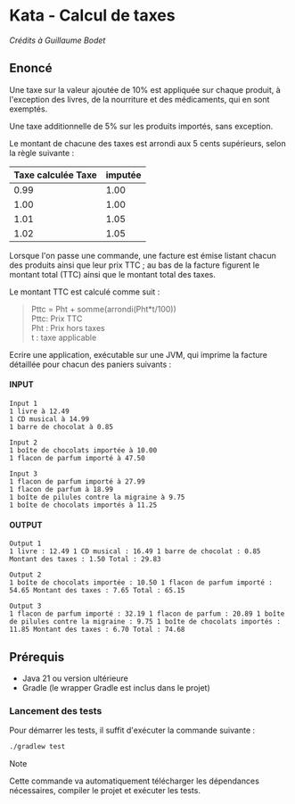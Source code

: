 # Kata - Calcul de taxes
*Crédits à Guillaume Bodet*


## Enoncé

Une taxe sur la valeur ajoutée de 10% est appliquée sur chaque produit, à l'exception des livres, de la nourriture et des médicaments, qui en sont exemptés. 

Une taxe additionnelle de 5% sur les produits importés, sans exception.

Le montant de chacune des taxes est arrondi aux 5 cents supérieurs, selon la règle suivante :

| Taxe calculée Taxe | imputée |
|--------------------|---------|
| 0.99               | 1.00    |
| 1.00               | 1.00    |
| 1.01               | 1.05    |
| 1.02               | 1.05    |

Lorsque l'on passe une commande, une facture est émise listant chacun des produits ainsi que leur prix TTC ; au bas de la facture figurent le montant total (TTC) ainsi que le montant total des
taxes. 

Le montant TTC est calculé comme suit : 
> Pttc = Pht + somme(arrondi(Pht*t/100))  
> Pttc: Prix TTC  
> Pht : Prix hors taxes  
> t : taxe applicable
 


Ecrire une application, exécutable sur une JVM, qui imprime la facture détaillée pour chacun
des paniers suivants :

#### INPUT
```
Input 1
1 livre à 12.49
1 CD musical à 14.99
1 barre de chocolat à 0.85
```

```
Input 2
1 boîte de chocolats importée à 10.00
1 flacon de parfum importé à 47.50
```

```
Input 3
1 flacon de parfum importé à 27.99
1 flacon de parfum à 18.99
1 boîte de pilules contre la migraine à 9.75
1 boîte de chocolats importés à 11.25
```

#### OUTPUT


```
Output 1
1 livre : 12.49 1 CD musical : 16.49 1 barre de chocolat : 0.85 Montant des taxes : 1.50 Total : 29.83
```
```
Output 2
1 boîte de chocolats importée : 10.50 1 flacon de parfum importé : 54.65 Montant des taxes : 7.65 Total : 65.15
```
```
Output 3
1 flacon de parfum importé : 32.19 1 flacon de parfum : 20.89 1 boîte de pilules contre la migraine : 9.75 1 boîte de chocolats importés : 11.85 Montant des taxes : 6.70 Total : 74.68
```

## Prérequis

- Java 21 ou version ultérieure
- Gradle (le wrapper Gradle est inclus dans le projet)

### Lancement des tests

Pour démarrer les tests, il suffit d'exécuter la commande suivante :
```bash
./gradlew test
```
> [!NOTE] 
> Cette commande va automatiquement télécharger les dépendances nécessaires, compiler le projet et exécuter les tests.
